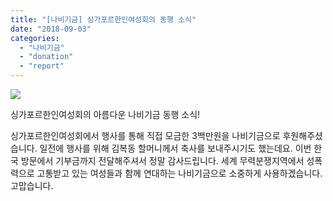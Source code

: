 ```yaml
---
title: "[나비기금] 싱가포르한인여성회의 동행 소식"
date: "2018-09-03"
categories: 
  - "나비기금"
  - "donation"
  - "report"
---
```


[![](https://justicefund.cafe24.com/kr/wp-content/uploads/2018/09/IMG_0105.jpg)](https://justicefund.cafe24.com/kr/wp-content/uploads/2018/09/IMG_0105.jpg)

싱가포르한인여성회의 아름다운 나비기금 동행 소식!

싱가포르한인여성회에서 행사를 통해 직접 모금한 3백만원을 나비기금으로 후원해주셨습니다. 일전에 행사를 위해 김복동 할머니께서 축사를 보내주시기도 했는데요. 이번 한국 방문에서 기부금까지 전달해주셔서 정말 감사드립니다. 세계 무력분쟁지역에서 성폭력으로 고통받고 있는 여성들과 함께 연대하는 나비기금으로 소중하게 사용하겠습니다. 고맙습니다.
